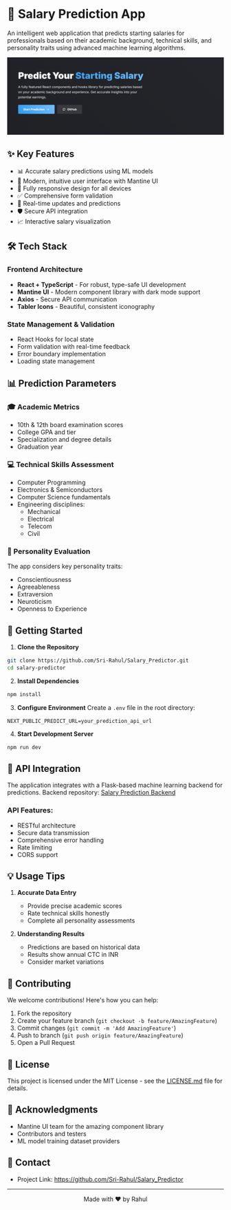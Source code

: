 # 🎯 Salary Prediction App

An intelligent web application that predicts starting salaries for professionals based on their academic background, technical skills, and personality traits using advanced machine learning algorithms.

![Salary Predictor](./public/main.png)

## ✨ Key Features

- 📊 Accurate salary predictions using ML models
- 🎨 Modern, intuitive user interface with Mantine UI
- 📱 Fully responsive design for all devices
- ✅ Comprehensive form validation
- 🔄 Real-time updates and predictions
- 🛡️ Secure API integration
- 📈 Interactive salary visualization

## 🛠️ Tech Stack

### Frontend Architecture
- **React + TypeScript** - For robust, type-safe UI development
- **Mantine UI** - Modern component library with dark mode support
- **Axios** - Secure API communication
- **Tabler Icons** - Beautiful, consistent iconography

### State Management & Validation
- React Hooks for local state
- Form validation with real-time feedback
- Error boundary implementation
- Loading state management

## 📊 Prediction Parameters

### 🎓 Academic Metrics
- 10th & 12th board examination scores
- College GPA and tier
- Specialization and degree details
- Graduation year

### 💻 Technical Skills Assessment
- Computer Programming
- Electronics & Semiconductors
- Computer Science fundamentals
- Engineering disciplines:
  - Mechanical
  - Electrical
  - Telecom
  - Civil

### 🧠 Personality Evaluation
The app considers key personality traits:
- Conscientiousness
- Agreeableness
- Extraversion
- Neuroticism
- Openness to Experience

## 🚀 Getting Started

1. **Clone the Repository**
```bash
git clone https://github.com/Sri-Rahul/Salary_Predictor.git
cd salary-predictor
```

2. **Install Dependencies**
```bash
npm install
```

3. **Configure Environment**
Create a `.env` file in the root directory:
```env
NEXT_PUBLIC_PREDICT_URL=your_prediction_api_url
```

4. **Start Development Server**
```bash
npm run dev
```

## 🔗 API Integration

The application integrates with a Flask-based machine learning backend for predictions. Backend repository: [Salary Prediction Backend](https://github.com/Sri-Rahul/salary-prediction-backend)

### API Features:
- RESTful architecture
- Secure data transmission
- Comprehensive error handling
- Rate limiting
- CORS support

## 💡 Usage Tips

1. **Accurate Data Entry**
   - Provide precise academic scores
   - Rate technical skills honestly
   - Complete all personality assessments

2. **Understanding Results**
   - Predictions are based on historical data
   - Results show annual CTC in INR
   - Consider market variations

## 🤝 Contributing

We welcome contributions! Here's how you can help:

1. Fork the repository
2. Create your feature branch (`git checkout -b feature/AmazingFeature`)
3. Commit changes (`git commit -m 'Add AmazingFeature'`)
4. Push to branch (`git push origin feature/AmazingFeature`)
5. Open a Pull Request

## 📄 License

This project is licensed under the MIT License - see the [LICENSE.md](LICENSE.md) file for details.

## 🌟 Acknowledgments

- Mantine UI team for the amazing component library
- Contributors and testers
- ML model training dataset providers

## 📧 Contact

- Project Link: https://github.com/Sri-Rahul/Salary_Predictor

---

<p align="center">Made with ❤️ by Rahul</p>
